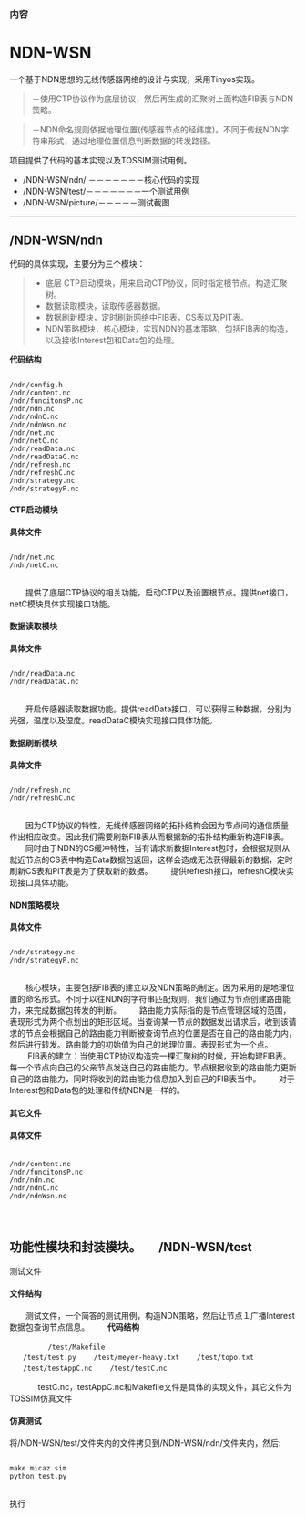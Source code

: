 ### 内容

NDN-WSN
===================
一个基于NDN思想的无线传感器网络的设计与实现，采用Tinyos实现。
>－使用CTP协议作为底层协议，然后再生成的汇聚树上面构造FIB表与NDN策略。

>－NDN命名规则依据地理位置(传感器节点的经纬度)。不同于传统NDN字符串形式，通过地理位置信息判断数据的转发路径。

项目提供了代码的基本实现以及TOSSIM测试用例。

 - /NDN-WSN/ndn/ －－－－－－－核心代码的实现
 - /NDN-WSN/test/－－－－－－－一个测试用例
 - /NDN-WSN/picture/－－－－－测试截图

----------


/NDN-WSN/ndn
-------------

代码的具体实现，主要分为三个模块：

> - 底层 CTP启动模块，用来启动CTP协议，同时指定根节点。构造汇聚树。
> - 数据读取模块，读取传感器数据。
> - 数据刷新模块，定时刷新网络中FIB表，CS表以及PIT表。
 > - NDN策略模块，核心模块，实现NDN的基本策略，包括FIB表的构造，以及接收Interest包和Data包的处理。
 
**代码结构**
<pre>
<code>
/ndn/config.h
/ndn/content.nc
/ndn/funcitonsP.nc
/ndn/ndn.nc
/ndn/ndnC.nc
/ndn/ndnWsn.nc
/ndn/net.nc
/ndn/netC.nc
/ndn/readData.nc
/ndn/readDataC.nc
/ndn/refresh.nc
/ndn/refreshC.nc
/ndn/strategy.nc
/ndn/strategyP.nc</code>
</pre>
####  CTP启动模块
**具体文件**
<pre>
<code>
/ndn/net.nc
/ndn/netC.nc
</code>
</pre>
　　提供了底层CTP协议的相关功能，启动CTP以及设置根节点。提供net接口，netC模块具体实现接口功能。
#### 数据读取模块
**具体文件**
<pre>
<code>
/ndn/readData.nc
/ndn/readDataC.nc
</code>
</pre>
　　开启传感器读取数据功能。提供readData接口，可以获得三种数据，分别为光强，温度以及湿度。readDataC模块实现接口具体功能。
####  数据刷新模块
**具体文件**
<pre>
<code>
/ndn/refresh.nc
/ndn/refreshC.nc
</code>
</pre>
　　因为CTP协议的特性，无线传感器网络的拓扑结构会因为节点间的通信质量作出相应改变。因此我们需要刷新FIB表从而根据新的拓扑结构重新构造FIB表。
　　同时由于NDN的CS缓冲特性，当有请求新数据Interest包时，会根据规则从就近节点的CS表中构造Data数据包返回，这样会造成无法获得最新的数据，定时刷新CS表和PIT表是为了获取新的数据。
　　提供refresh接口，refreshC模块实现接口具体功能。
#### NDN策略模块
**具体文件**
<pre>
<code>
/ndn/strategy.nc
/ndn/strategyP.nc
</code>
</pre>
　　核心模块，主要包括FIB表的建立以及NDN策略的制定。因为采用的是地理位置的命名形式。不同于以往NDN的字符串匹配规则，我们通过为节点创建路由能力，来完成数据包转发的判断。
　　路由能力实际指的是节点管理区域的范围，表现形式为两个点划出的矩形区域。当查询某一节点的数据发出请求后，收到该请求的节点会根据自己的路由能力判断被查询节点的位置是否在自己的路由能力内，然后进行转发。路由能力的初始值为自己的地理位置。表现形式为一个点。
　　 FIB表的建立：当使用CTP协议构造完一棵汇聚树的时候，开始构建FIB表。每一个节点向自己的父亲节点发送自己的路由能力。节点根据收到的路由能力更新自己的路由能力，同时将收到的路由能力信息加入到自己的FIB表当中。
　　对于Interest包和Data包的处理和传统NDN是一样的。
#### 其它文件
**具体文件**
<pre>
　<code>
/ndn/content.nc
/ndn/funcitonsP.nc
/ndn/ndn.nc
/ndn/ndnC.nc
/ndn/ndnWsn.nc
　</code>
　</pre>
功能性模块和封装模块。
　
/NDN-WSN/test
--------------
测试文件
#### 文件结构
　　测试文件，一个简答的测试用例，构造NDN策略，然后让节点１广播Interest数据包查询节点信息。
　　**代码结构**
　　<pre>
　　<code>
　　/test/Makefile
　　/test/test.py
　　/test/meyer-heavy.txt
　　/test/topo.txt
　　/test/testAppC.nc
　　/test/testC.nc</code>
　　</pre>
　　
　  testC.nc，testAppC.nc和Makefile文件是具体的实现文件，其它文件为TOSSIM仿真文件
#### 仿真测试
将/NDN-WSN/test/文件夹内的文件拷贝到/NDN-WSN/ndn/文件夹内，然后:
<pre>
<code>
make micaz sim
python test.py
</code>
</pre>
执行



